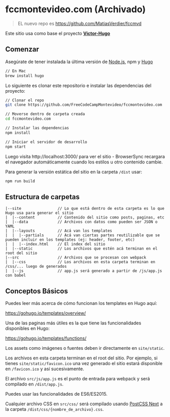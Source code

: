 # fccmontevideo.com (Archivado)

> EL nuevo repo es https://github.com/MatiasVerdier/fccmvd

Este sitio usa como base el proyecto **[Victor-Hugo](https://github.com/netlify/victor-hugo)**

## Comenzar

Asegúrate de tener instalada la última versión de [Node.js](https://nodejs.org), npm y [Hugo](https://gohugo.io/)

```bash
// En Mac
brew install hugo
```
Lo siguiente es clonar este repositorio e instalar las dependencias del proyecto:

```bash
// Clonar el repo
git clone https://github.com/FreeCodeCampMontevideo/fccmontevideo.com

// Moverse dentro de carpeta creada
cd fccmontevideo.com

// Instalar las dependencias
npm install

// Iniciar el servidor de desarrollo
npm start
```

Luego visita http://localhost:3000/ para ver el sitio - BrowserSync recargara el navegador automáticamente cuando los estilos u otro contenido cambie.

Para generar la versión estática del sitio en la carpeta `/dist` usar:

```bash
npm run build
```

## Estructura de carpetas

```
|--site                // Lo que está dentro de esta carpeta es lo que Hugo usa para generar el sitio
|  |--content          // Contenido del sitio como posts, paginas, etc
|  |--data             // Archivos con datos como pueden ser JSON o YAML
|  |--layouts          // Acá van los templates
|  |  |--partials      // Acá van ciertas partes reutilizable que se pueden incluir en los templates (ej: header, footer, etc)
|  |  |--index.html    // El index del sitio
|  |--static           // Los archivos que estén acá terminan en el root del sitio
|--src                 // Archivos que se procesan con webpack
|  |--css              // Los archivos en esta carpeta terminan en /css/... luego de generados
|  |--js               // app.js será generado a partir de /js/app.js con babel
```

## Conceptos Básicos

Puedes leer más acerca de cómo funcionan los templates en Hugo aquí:

https://gohugo.io/templates/overview/

Una de las paginas más útiles es la que tiene las funcionalidades disponibles en Hugo:

https://gohugo.io/templates/functions/

Los assets como imágenes o fuentes deben ir directamente  en `site/static`.

Los archivos en esta carpeta terminan en el root del sitio. Por ejemplo, si tienes `site/static/favicon.ico` una vez generado el sitio estará disponible en `/favicon.ico` y así sucesivamente.

El archivo `src/js/app.js` es el punto de entrada para webpack y será compilado en `/dist/app.js`.

Puedes usar las funcionalidades de ES6/ES2015.

Cualquier archivo CSS en `src/css/` será compilado usando [PostCSS Next](http://cssnext.io/)
a la carpeta `/dist/css/{nombre_de_archivo}.css`.
